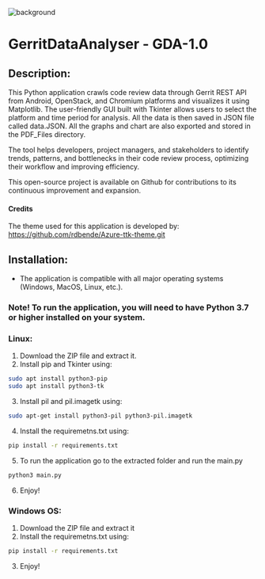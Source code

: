 ![background](https://user-images.githubusercontent.com/34188200/224317301-48a0d7c9-169a-46a9-82b5-71fcf03d54d4.png)

# GerritDataAnalyser - GDA-1.0


## Description:
This Python application crawls code review data through Gerrit REST API from Android, OpenStack, and Chromium platforms and visualizes it using Matplotlib. The user-friendly GUI built with Tkinter allows users to select the platform and time period for analysis. All the data is then saved in JSON file called data.JSON. All the graphs and chart are also exported and stored in the PDF_Files directory. 

The tool helps developers, project managers, and stakeholders to identify trends, patterns, and bottlenecks in their code review process, optimizing their workflow and improving efficiency. 

This open-source project is available on Github for contributions to its continuous improvement and expansion.

#### Credits
The theme used for this application is developed by: https://github.com/rdbende/Azure-ttk-theme.git

## Installation:
- The application is compatible with all major operating systems (Windows, MacOS, Linux, etc.).
### Note! To run the application, you will need to have Python 3.7 or higher installed on your system.

### Linux:
1. Download the ZIP file and extract it.
2. Install pip and Tkinter using:
```sh
sudo apt install python3-pip
sudo apt install python3-tk
```
3. Install pil and pil.imagetk using:
```sh
sudo apt-get install python3-pil python3-pil.imagetk
```
4. Install the requiremetns.txt using:
```sh
pip install -r requirements.txt
```
5. To run the application go to the extracted folder and run the main.py
```sh
python3 main.py
```
6. Enjoy!

### Windows OS:
1. Download the ZIP file and extract it
2. Install the requiremetns.txt using:
```sh
pip install -r requirements.txt
```
3. Enjoy!


